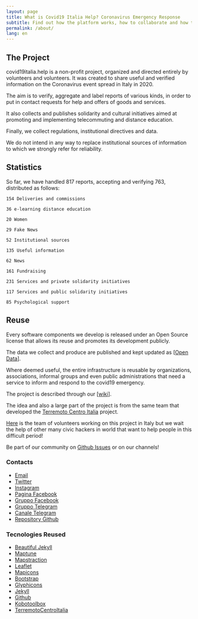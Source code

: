 ```yaml
---
layout: page
title: What is Covid19 Italia Help? Coronavirus Emergency Response
subtitle: Find out how the platform works, how to collaborate and how to make reports
permalink: /about/
lang: en
---
```



## The Project

covid19italia.help is a non-profit project, organized and directed entirely by volunteers and volunteers. It was created to share useful and verified information on the Coronavirus event spread in Italy in 2020.

The aim is to verify, aggregate and label reports of various kinds, in order to put in contact requests for help and offers of goods and services.

It also collects and publishes solidarity and cultural initiatives aimed at promoting and implementing telecommuting and distance education.

Finally, we collect regulations, institutional directives and data.

We do not intend in any way to replace institutional sources of information to which we strongly refer for reliability.

## Statistics

So far, we have handled 817 reports, accepting and verifying 763, distributed as follows:

	154 Deliveries and commissions

	36 e-learning distance education

	20 Women

	29 Fake News

	52 Institutional sources

	135 Useful information

	62 News

	161 Fundraising

	231 Services and private solidarity initiatives

	117 Services and public solidarity initiatives

	85 Psychological support


## Reuse

Every software components we develop is released under an Open Source license that allows its reuse and promotes its development publicly.

The data we collect and produce are published and kept updated as [[Open Data](https://covid19italia.help/opendata/)].

Where deemed useful, the entire infrastructure is reusable by organizations, associations, informal groups and even public administrations that need a service to inform and respond to the covid19 emergency.

The project is described through our [[wiki](https://www.covid19italia.help/en/wiki/)].

The idea and also a large part of the project is from the same team that developed the [Terremoto Centro Italia](https://www.terremotocentroitalia.info/) project.

[Here](https://www.covid19italia.help/about/) is the team of volunteers working on this project in Italy but we wait the help of other many civic hackers in world that want to help people in this difficult period!

Be part of our community on [Github Issues](https://github.com/emergenzeHack/covid19italia/issues) or on our channels!

### Contacts

- [Email](mailto:covid19ita@gmail.com)
- [Twitter](https://twitter.com/ItaliaCovid19)
- [Instagram](https://www.instagram.com/covid19italia.help/)
- [Pagina Facebook](https://www.facebook.com/covid19italia.help/)
- [Gruppo Facebook](https://www.facebook.com/groups/2921275147894653/)
- [Gruppo Telegram ](https://t.me/COVID19I)
- [Canale Telegram](https://t.me/COVID19I)
- [Repository Github](https://github.com/emergenzeHack/covid19italia)

### Tecnologies Reused

- [Beautiful Jekyll](https://deanattali.com/beautiful-jekyll/)
- [Maptune](https://github.com/gjrichter/maptune)
- [Mapstraction](http://mapstraction.com)
- [Leaflet](http://leafletjs.com)
- [Mapicons](http://mapicons.nicolasmollet.com)
- [Bootstrap](http://getbootstrap.com/)
- [Glyphicons](http://glyphicons.com)
- [Jekyll](https://jekyllrb.com/)
- [Github](http://www.github.com)
- [Kobotoolbox](https://www.kobotoolbox.org/)
- [TerremotoCentroItalia](http://www.terremotocentroitalia.info)

